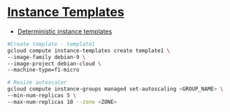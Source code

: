 # [Instance Templates](https://szkolachmury.pl/google-cloud-platform-droga-architekta/tydzien-5-instance-groups-i-autoskalowanie/instance-templates-hands-on/)

* [Deterministic instance templates](https://cloud.google.com/compute/docs/instance-templates/deterministic-instance-templates)

```bash
#Create template - template1
gcloud compute instance-templates create template1 \
--image-family debian-9 \
--image-project debian-cloud \
--machine-type=f1-micro

# Resize autoscaler
gcloud compute instance-groups managed set-autoscaling <GROUP_NAME> \
--min-num-replicas 5 \
--max-num-replicas 10 --zone <ZONE>
```